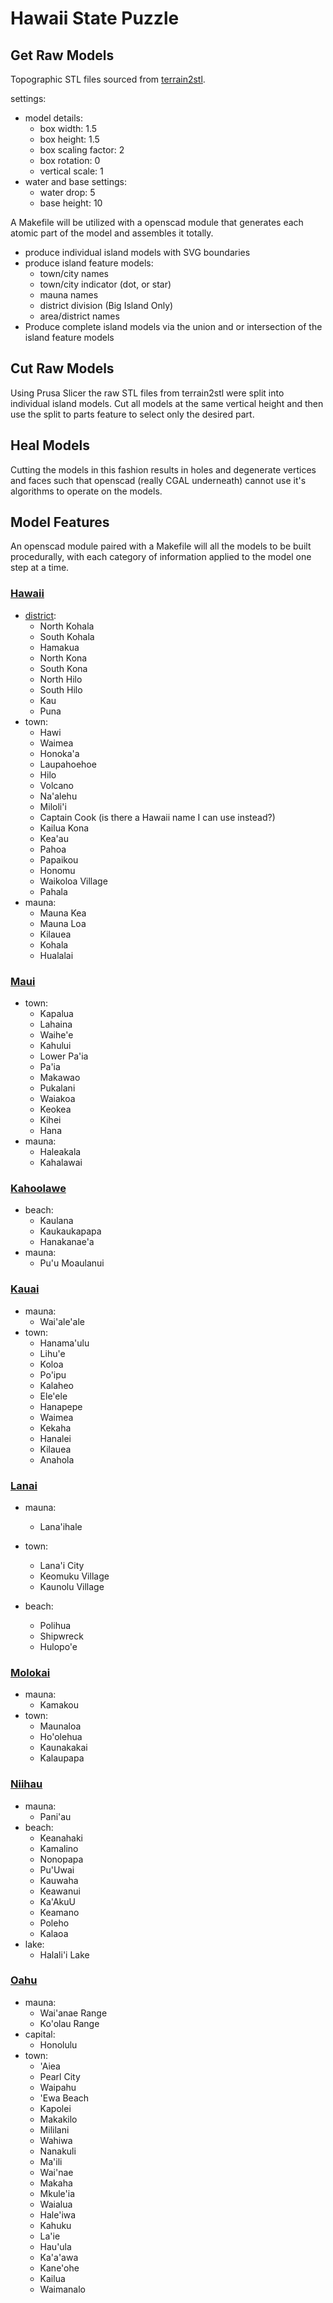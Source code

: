 # Hawaii State Puzzle

## Get Raw Models

Topographic STL files sourced from [terrain2stl](https://jthatch.com/Terrain2STL/).

settings:

- model details:
    - box width: 1.5
    - box height: 1.5
    - box scaling factor: 2
    - box rotation: 0
    - vertical scale: 1
- water and base settings:
    - water drop: 5
    - base height: 10

A Makefile will be utilized with a openscad module that generates each atomic part of the model and assembles it totally.

- produce individual island models with SVG boundaries
- produce island feature models:
    - town/city names
    - town/city indicator (dot, or star)
    - mauna names
    - district division (Big Island Only)
    - area/district names
- Produce complete island models via the union and or intersection of the island feature models

## Cut Raw Models

Using Prusa Slicer the raw STL files from terrain2stl were split into individual island models.
Cut all models at the same vertical height and then use the split to parts feature to select only the desired part.

## Heal Models

Cutting the models in this fashion results in holes and degenerate vertices and faces such that openscad (really CGAL underneath) cannot use it's algorithms to operate on the models.




## Model Features

An openscad module paired with a Makefile will all the models to be built procedurally, with each category of information applied to the model one step at a time.

### [Hawaii](https://www.gohawaii.com/sites/default/files/island%20of%20hawaii%20drive%20map-web.jpg)

- [district](https://geoportal.hawaii.gov/datasets/HiStateGIS::2010-census-county-divisions-districts/explore?location=19.454606%2C-155.346230%2C10.02):
    - North Kohala
    - South Kohala
    - Hamakua
    - North Kona
    - South Kona
    - North Hilo
    - South Hilo
    - Kau
    - Puna
- town:
    - Hawi
    - Waimea
    - Honoka'a
    - Laupahoehoe
    - Hilo
    - Volcano
    - Na'alehu
    - Miloli'i
    - Captain Cook (is there a Hawaii name I can use instead?)
    - Kailua Kona
    - Kea'au
    - Pahoa
    - Papaikou
    - Honomu
    - Waikoloa Village
    - Pahala
- mauna:
    - Mauna Kea
    - Mauna Loa
    - Kilauea
    - Kohala
    - Hualalai

### [Maui](https://www.gohawaii.com/sites/default/files/HVCB_Maui_0829_ADACompliant.jpg)

- town:
    - Kapalua
    - Lahaina
    - Waihe'e
    - Kahului
    - Lower Pa'ia
    - Pa'ia
    - Makawao
    - Pukalani
    - Waiakoa
    - Keokea
    - Kihei
    - Hana
- mauna:
    - Haleakala
    - Kahalawai

### [Kahoolawe](https://www.google.com/maps/place/Kaho%E2%80%98olawe/@20.5526139,-156.6863677,12z/data=!3m1!4b1!4m6!3m5!1s0x7954e0169ef1144f:0x9122298291d1f266!8m2!3d20.5580469!4d-156.6057378!16zL20vMDFibjg1)

- beach:
    - Kaulana
    - Kaukaukapapa
    - Hanakanae'a
- mauna:
    - Pu'u Moaulanui

### [Kauai]()

- mauna:
    - Wai'ale'ale
- town:
    - Hanama'ulu
    - Lihu'e
    - Koloa
    - Po'ipu
    - Kalaheo
    - Ele'ele
    - Hanapepe
    - Waimea
    - Kekaha
    - Hanalei
    - Kilauea
    - Anahola

### [Lanai](https://www.gohawaii.com/sites/default/files/HVCB_Lanai_0829_ADACompliant.jpg)

- mauna:
    - Lana'ihale
- town:
    - Lana'i City
    - Keomuku Village
    - Kaunolu Village

- beach:
    - Polihua
    - Shipwreck
    - Hulopo'e

### [Molokai](https://www.gohawaii.com/sites/default/files/HVCB_Molokai_0829_ADACompliant.jpg)

- mauna:
    - Kamakou
- town:
    - Maunaloa
    - Ho'olehua
    - Kaunakakai
    - Kalaupapa

### [Niihau](https://www.google.com/maps/place/Ni%E2%80%98ihau/@21.8927826,-160.2183748,12z/data=!3m1!4b1!4m6!3m5!1s0x7c07c5d4484575f3:0xaec934775eca0fff!8m2!3d21.8921433!4d-160.1574878!16zL20vMDl3eWQ)

- mauna:
    - Pani'au
- beach:
    - Keanahaki
    - Kamalino
    - Nonopapa
    - Pu'Uwai
    - Kauwaha
    - Keawanui
    - Ka'AkuU
    - Keamano
    - Poleho
    - Kalaoa
- lake:
    - Halali'i Lake

### [Oahu](https://www.gohawaii.com/sites/default/files/oahu_drive_map.pdf)

- mauna:
    - Wai'anae Range
    - Ko'olau Range
- capital:
    - Honolulu
- town:
    - 'Aiea
    - Pearl City
    - Waipahu
    - 'Ewa Beach
    - Kapolei
    - Makakilo
    - Mililani
    - Wahiwa
    - Nanakuli
    - Ma'ili
    - Wai'nae
    - Makaha
    - Mkule'ia
    - Waialua
    - Hale'iwa
    - Kahuku
    - La'ie
    - Hau'ula
    - Ka'a'awa
    - Kane'ohe
    - Kailua
    - Waimanalo
